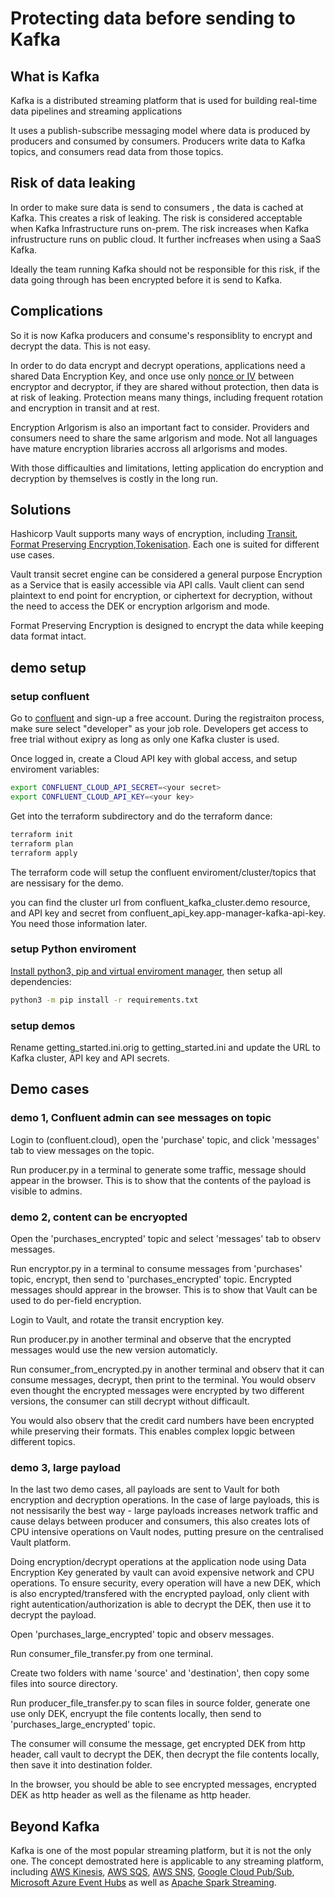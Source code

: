 # Protecting data before sending to Kafka

## What is Kafka

Kafka is a distributed streaming platform that is used for building real-time data pipelines and streaming applications

It uses a publish-subscribe messaging model where data is produced by producers and consumed by consumers. Producers write data to Kafka topics, and consumers read data from those topics.

## Risk of data leaking

In order to make sure data is send to consumers , the data is cached at Kafka. This creates a risk of leaking. The risk is considered acceptable when Kafka Infrastructure runs on-prem. The risk increases when Kafka infrustructure runs on public cloud. It further incfreases when using a SaaS Kafka.

Ideally the team running Kafka should not be responsible for this risk, if the data going through has been encrypted before it is send to Kafka.

## Complications

So it is now Kafka producers and consume's responsiblity to encrypt and decrypt the data. This is not easy.

In order to do data encrypt and decrypt operations, applications need a shared Data Encryption Key, and once use only [nonce or IV](https://www.oreilly.com/library/view/secure-programming-cookbook/0596003943/ch04s09.html) between encryptor and decryptor, if they are shared without protection, then data is at risk of leaking. Protection means many things, including frequent rotation and encryption in transit and at rest.

Encryption Arlgorism is also an important fact to consider. Providers and consumers need to share the same arlgorism and mode. Not all languages have mature encryption libraries accross all arlgorisms and modes.

With those difficaulties and limitations, letting application do encryption and decryption by themselves is costly in the long run.

## Solutions

Hashicorp Vault supports many ways of encryption, including [Transit](https://developer.hashicorp.com/vault/docs/secrets/transit), [Format Preserving Encryption](https://developer.hashicorp.com/vault/docs/secrets/transform#format-preserving-encryption),[Tokenisation](https://developer.hashicorp.com/vault/docs/secrets/transform#tokenization). Each one is suited for different use cases.

Vault transit secret engine can be considered a general purpose Encryption as a Service that is easily accessible via API calls. Vault client can send plaintext to end point for encryption, or ciphertext for decryption, without the need to access the DEK or encryption arlgorism and mode.

Format Preserving Encryption is designed to encrypt the data while keeping data format intact.

## demo setup

### setup confluent

Go to [confluent](https://confluent.cloud/) and sign-up a free account. During the registraiton process, make sure select "developer" as your job role. Developers get access to free trial without exipry as long as only one Kafka cluster is used.

Once logged in, create a Cloud API key with global access, and setup enviroment variables:

```bash
export CONFLUENT_CLOUD_API_SECRET=<your secret>
export CONFLUENT_CLOUD_API_KEY=<your key>
```

Get into the terraform subdirectory and do the terraform dance:

```bash
terraform init
terraform plan
terraform apply 
```

The terraform code will setup the confluent enviroment/cluster/topics that are nessisary for the demo.

you can find the cluster url from confluent_kafka_cluster.demo resource, and API key and secret from confluent_api_key.app-manager-kafka-api-key. You need those information later.

### setup Python enviroment

[Install python3, pip and virtual enviroment manager](https://packaging.python.org/en/latest/guides/installing-using-pip-and-virtual-environments/), then setup all dependencies:

```bash
python3 -m pip install -r requirements.txt
```

### setup demos

Rename getting_started.ini.orig to getting_started.ini and update the URL to Kafka cluster, API key and API secrets.

## Demo cases

### demo 1, Confluent admin can see messages on topic

Login to (confluent.cloud), open the 'purchase' topic, and click 'messages' tab to view messages on the topic.

Run producer.py in a terminal to generate some traffic, message should appear in the browser. This is to show that the contents of the payload is visible to admins.

### demo 2, content can be encryopted

Open the 'purchases_encrypted' topic and select 'messages' tab to observ messages.

Run encryptor.py in a terminal to consume messages from 'purchases' topic, encrypt, then send to 'purchases_encrypted' topic. Encrypted messages should apprear in the browser. This is to show that Vault can be used to do per-field encryption.

Login to Vault, and rotate the transit encryption key.

Run producer.py in another terminal and observe that the encrypted messages would use the new version automaticly.

Run consumer_from_encrypted.py in another terminal and observ that it can consume messages, decrypt, then print to the terminal. You would observ even thought the encrypted messages were encrypted by two different versions, the consumer can still decrypt without difficault.

You would also observ that the credit card numbers have been encrypted while preserving their formats. This enables complex lopgic between different topics.

### demo 3, large payload

In the last two demo cases, all payloads are sent to Vault for both encryption and decryption operations. In the case of large payloads, this is not nessisarily the best way - large payloads increases network traffic and cause delays between producer and consumers, this also creates lots of CPU intensive operations on Vault nodes, putting presure on the centralised Vault platform. 

Doing encryption/decrypt operations at the application node using Data Encryption Key generated by vault can avoid expensive network and CPU operations. To ensure security, every operation will have a new DEK, which is also encrypted/transfered with the encrypted payload, only client with right autentication/authorization is able to decrypt the DEK, then use it to decrypt the payload.

Open 'purchases_large_encrypted' topic and observ messages.

Run consumer_file_transfer.py from one terminal.

Create two folders with name 'source' and 'destination', then copy some files into source directory.

Run producer_file_transfer.py to scan files in source folder, generate one use only DEK, encryupt the file contents locally, then send to 'purchases_large_encrypted' topic.

The consumer will consume the message, get encrypted DEK from http header, call vault to decrypt the DEK, then decrypt the file contents locally, then save it into destination folder.

In the browser, you should be able to see encrypted messages, encrypted DEK as http header as well as the filename as http header.

## Beyond Kafka

Kafka is one of the most popular streaming platform, but it is not the only one. The concept demostrated here is applicable to any streaming platform, including [AWS Kinesis](https://aws.amazon.com/kinesis/), [AWS SQS](https://aws.amazon.com/sqs/), [AWS SNS](https://aws.amazon.com/sns/), [Google Cloud Pub/Sub](https://cloud.google.com/pubsub), [Microsoft Azure Event Hubs](https://azure.microsoft.com/en-us/products/event-hubs/) as well as  [Apache Spark Streaming](https://www.databricks.com/glossary/what-is-spark-streaming).
